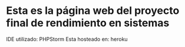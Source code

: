 
<h1>Esta es la página web del proyecto final de rendimiento en sistemas</h1>

IDE utilizado: PHPStorm
Esta hosteado en: heroku


